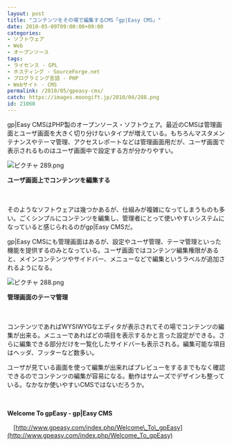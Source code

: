 ```yaml
---
layout: post
title: "コンテンツをその場で編集するCMS「gp|Easy CMS」"
date: 2010-05-09T09:00:00+09:00
categories:
- ソフトウェア
- Web
- オープンソース
tags: 
- ライセンス - GPL
- ホスティング - SourceForge.net
- プログラミング言語 - PHP
- Webサイト - CMS
permalink: /2010/05/gpeasy-cms/
catch: https://images.moongift.jp/2010/04/288.png
id: 21060
---
```

gp|Easy CMSはPHP製のオープンソース・ソフトウェア。最近のCMSは管理画面とユーザ画面を大きく切り分けないタイプが増えている。もちろんマスタメンテナンスやテーマ管理、アクセスレポートなどは管理画面用だが、ユーザ画面で表示されるものはユーザ画面中で設定する方が分かりやすい。

  

![ピクチャ 289.png](https://images.moongift.jp/2010/04/289.png)  
  
**ユーザ画面上でコンテンツを編集する**

  

　

  

そのようなソフトウェアは幾つかあるが、仕組みが複雑になってしまうものも多い。ごくシンプルにコンテンツを編集し、管理者にとって使いやすいシステムになっていると感じられるのがgp|Easy CMSだ。

  
<!--more-->

gp|Easy CMSにも管理画面はあるが、設定やユーザ管理、テーマ管理といった機能を提供するのみとなっている。ユーザ画面ではコンテンツ編集権限があると、メインコンテンツやサイドバー、メニューなどで編集というラベルが追加されるようになる。

  

![ピクチャ 288.png](https://images.moongift.jp/2010/04/288.png)  
  
**管理画面のテーマ管理**

  

　

  

コンテンツであればWYSIWYGなエディタが表示されてその場でコンテンツの編集が出来る。メニューであればどの項目を表示するかと言った設定ができる。さらに編集できる部分だけを一覧化したサイドバーも表示される。編集可能な項目はヘッダ、フッターなど数多い。

  

ユーザが見ている画面を使って編集が出来ればプレビューをするまでもなく確認できるのでコンテンツの編集が容易になる。動作はサムーズでデザインも整っている。なかなか使いやすいCMSではないだろうか。

  

　

  

**Welcome To gpEasy - gp|Easy CMS**  
  
　[http://www.gpeasy.com/index.php/Welcome\_To\_gpEasy](http://www.gpeasy.com/index.php/Welcome_To_gpEasy)

  
